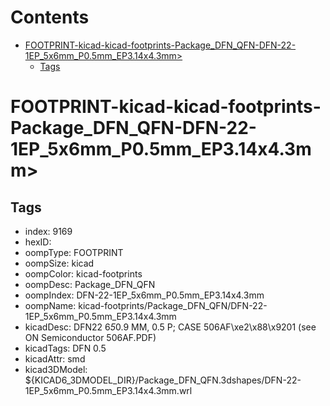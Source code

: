 



Contents
========

* [FOOTPRINT-kicad-kicad-footprints-Package_DFN_QFN-DFN-22-1EP_5x6mm_P0.5mm_EP3.14x4.3mm>](#footprint-kicad-kicad-footprints-package_dfn_qfn-dfn-22-1ep_5x6mm_p05mm_ep314x43mm)
	* [Tags](#tags)

# FOOTPRINT-kicad-kicad-footprints-Package_DFN_QFN-DFN-22-1EP_5x6mm_P0.5mm_EP3.14x4.3mm>

## Tags

- index: 9169
- hexID: 
- oompType: FOOTPRINT
- oompSize: kicad
- oompColor: kicad-footprints
- oompDesc: Package_DFN_QFN
- oompIndex: DFN-22-1EP_5x6mm_P0.5mm_EP3.14x4.3mm
- oompName: kicad-footprints/Package_DFN_QFN/DFN-22-1EP_5x6mm_P0.5mm_EP3.14x4.3mm
- kicadDesc: DFN22 6*5*0.9 MM, 0.5 P; CASE 506AF\xe2\x88\x9201 (see ON Semiconductor 506AF.PDF)
- kicadTags: DFN 0.5
- kicadAttr: smd
- kicad3DModel: ${KICAD6_3DMODEL_DIR}/Package_DFN_QFN.3dshapes/DFN-22-1EP_5x6mm_P0.5mm_EP3.14x4.3mm.wrl
